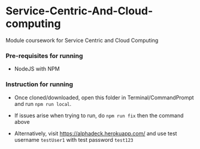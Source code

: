 # Service-Centric-And-Cloud-computing
Module coursework for Service Centric and Cloud Computing


### Pre-requisites for running
- NodeJS with NPM

### Instruction for running
- Once cloned/downloaded, open this folder in Terminal/CommandPrompt and run `npm run local`.
- If issues arise when trying to run, do `npm run fix` then the command above

- Alternatively, visit https://alphadeck.herokuapp.com/ and use test username `testUser1` with test password `test123`
